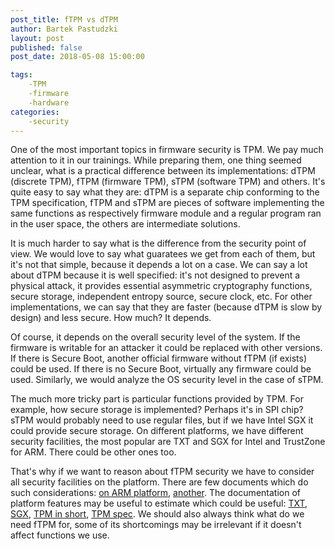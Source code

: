 ```yaml
---
post_title: fTPM vs dTPM
author: Bartek Pastudzki
layout: post
published: false
post_date: 2018-05-08 15:00:00

tags:
	-TPM
	-firmware
    -hardware
categories:
	-security
---
```


One of the most important topics in firmware security is TPM. We pay much
attention to it in our trainings. While preparing them, one thing seemed
unclear, what is a practical difference between its implementations: dTPM
(discrete TPM), fTPM (firmware TPM), sTPM (software TPM) and others. It's
quite easy to say what they are: dTPM is a separate chip conforming to the
TPM specification, fTPM and sTPM are pieces of software implementing the
same functions as respectively firmware module and a regular program ran in
the user space, the others are intermediate solutions.

It is much harder to say what is the difference from the security point of
view. We would love to say what guaratees we get from each of them, but it's
not that simple, because it depends a lot on a case. We can say a lot about
dTPM because it is well specified: it's not designed to prevent a physical attack,
it provides essential asymmetric cryptography functions, secure storage,
independent entropy source, secure clock, etc. For other implementations, we
can say that they are faster (because dTPM is slow by design) and less secure.
How much? It depends.

Of course, it depends on the overall security level of the system. If the firmware
is writable for an attacker it could be replaced with other versions. If there is
Secure Boot, another official firmware without fTPM (if exists) could be used.
If there is no Secure Boot, virtually any firmware could be used. Similarly, we
would analyze the OS security level in the case of sTPM.

The much more tricky part is particular functions provided by TPM. For example,
how secure storage is implemented? Perhaps it's in SPI chip? sTPM would probably
need to use regular files, but if we have Intel SGX it could provide secure
storage. On different platforms, we have different security facilities, the most
popular are TXT and SGX for Intel and TrustZone for ARM. There could be other
ones too. 

That's why if we want to reason about fTPM security we have to consider all
security facilities on the platform. There are few documents which do such
considerations: [on ARM platform](https://www.microsoft.com/en-us/research/wp-content/uploads/2016/02/msr-tr-2015-84.pdf),
[another](https://www.usenix.org/system/files/conference/usenixsecurity16/sec16_paper_raj.pdf).
The documentation of platform features may be useful to estimate which could
be useful: [TXT](https://www.intel.com/content/www/us/en/architecture-and-technology/trusted-execution-technology/trusted-execution-technology-security-paper.html), [SGX](https://software.intel.com/sites/default/files/managed/48/88/329298-002.pdf),
[TPM in short](https://trustedcomputinggroup.org/wp-content/uploads/TPM-2.0-A-Brief-Introduction.pdf),
[TPM spec](https://trustedcomputinggroup.org/tpm-library-specification/). We
should also always think what do we need fTPM for, some of its shortcomings
may be irrelevant if it doesn't affect functions we use.
